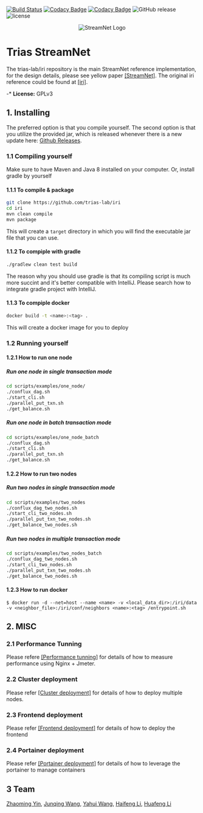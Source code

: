 [![Build Status](https://travis-ci.org/iotaledger/iri.svg?branch=dev)](https://travis-ci.org/iotaledger/iri)
[![Codacy Badge](https://api.codacy.com/project/badge/Grade/dba5b7ae42024718893991e767390135)](https://www.codacy.com/app/iotaledger/iri?utm_source=github.com&amp;utm_medium=referral&amp;utm_content=iotaledger/iri&amp;utm_campaign=Badge_Grade)
[![Codacy Badge](https://api.codacy.com/project/badge/Coverage/dba5b7ae42024718893991e767390135)](https://www.codacy.com/app/iotaledger/iri?utm_source=github.com&utm_medium=referral&utm_content=iotaledger/iri&utm_campaign=Badge_Coverage)
![GitHub release](https://img.shields.io/github/release/iotaledger/iri.svg)
![license](https://img.shields.io/github/license/iotaledger/iri.svg)

<p align="center"><img src="https://github.com/triasteam/StreamNet/blob/dev/document/pictures/StreamNet.png" alt="StreamNet Logo" title="StreamNet"/></p>

# Trias StreamNet

The trias-lab/iri repository is the main StreamNet reference implementation, 
for the design details, please see yellow paper [[StreamNet]](https://github.com/triasteam/iri/blob/dev/document/yellow\_paper/StreamNet/StreamNet.pdf). 
The original iri reference could be found at [[iri]](https://github.com/iotaledger/iri).

-* **License:** GPLv3


## 1. Installing

The preferred option is that you compile yourself.
The second option is that you utilize the provided jar, 
which is released whenever there is a new update here: [Github Releases](https://github.com/trias-lab/iri/releases).

### 1.1 Compiling yourself

Make sure to have Maven and Java 8 installed on your computer.
Or, install gradle by yourself

#### 1.1.1 To compile & package
```bash
git clone https://github.com/trias-lab/iri
cd iri
mvn clean compile
mvn package
```

This will create a `target` directory in which you will find the executable jar file that you can use.

#### 1.1.2 To compiple with gradle 

```bash
./gradlew clean test build
```

The reason why you should use gradle is that its compiling script is much more succint and it's better compatible with IntelliJ.
Please search how to integrate gradle project with IntelliJ.

#### 1.1.3 To compiple docker

```bash
docker build -t <name>:<tag> .
```

This will create a docker image for you to deploy

### 1.2 Running yourself

#### 1.2.1 How to run one node

##### Run one node in single transaction mode

```bash
cd scripts/examples/one_node/
./conflux_dag.sh
./start_cli.sh
./parallel_put_txn.sh
./get_balance.sh
```

##### Run one node in batch transaction mode

```bash
cd scripts/examples/one_node_batch
./conflux_dag.sh
./start_cli.sh
./parallel_put_txn.sh
./get_balance.sh
```

#### 1.2.2 How to run two nodes

##### Run two nodes in single transaction mode

```bash
cd scripts/examples/two_nodes
./conflux_dag_two_nodes.sh
./start_cli_two_nodes.sh
./parallel_put_txn_two_nodes.sh
./get_balance_two_nodes.sh
```

##### Run two nodes in multiple transaction mode

```bash
cd scripts/examples/two_nodes_batch
./conflux_dag_two_nodes.sh
./start_cli_two_nodes.sh
./parallel_put_txn_two_nodes.sh
./get_balance_two_nodes.sh
```

#### 1.2.3 How to run docker

```
$ docker run -d --net=host --name <name> -v <local_data_dir>:/iri/data -v <neighbor_file>:/iri/conf/neighbors <name>:<tag> /entrypoint.sh
```

## 2. MISC

### 2.1 Performance Tunning 

Please refere [[Performance tunning]](https://github.com/triasteam/iri/blob/dev/scripts/iota\_perf/README.md) for details of how to measure performance using Nginx + Jmeter. 

### 2.2 Cluster deployment 

Please refer [[Cluster deployment]](https://github.com/triasteam/iri/blob/dev/scripts/examples/cluster/README.md) for details of how to deploy multiple nodes.

### 2.3 Frontend deployment

Please refer [[Frontend deployment]](https://github.com/triasteam/StreamNet/blob/dev/scripts/front_end/README.md) for details of how to deploy the frontend

### 2.4 Portainer deployment 

Please refer [[Portainer deployment]](https://github.com/triasteam/StreamNet/blob/dev/document/iota_deploy/portainer-deploy-info.md) for details of how to leverage the portainer to manage containers

## 3  Team

[Zhaoming Yin](https://stplaydog.github.io/), [Junqing Wang](https://wunder3605.github.io/), [Yahui Wang](https://wangyh2016.github.io/wangyahui.github.io/), [Haifeng Li](https://lihaifeng111.github.io/lihaifeng.github.io/), [Huafeng Li](https://lhfbc.github.io/)
